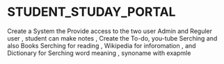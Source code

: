 # STUDENT_STUDAY_PORTAL
Create a System the Provide access to the two user Admin and Reguler user , student can make notes , Create the To-do, you-tube Serching and also Books Serching for reading , Wikipedia for inforomation , and Dictionary for Serching word meaning , synoname with exapmle
